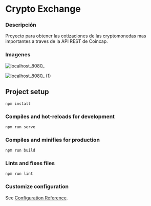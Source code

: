 # Crypto Exchange

### Descripción
Proyecto para obtener las cotizaciones de las cryptomonedas mas importantes a traves de la API REST de Coincap.

### Imagenes

![localhost_8080_](https://user-images.githubusercontent.com/54915231/85248089-79dc1200-b415-11ea-8058-42fc7014e193.png)

![localhost_8080_ (1)](https://user-images.githubusercontent.com/54915231/85248093-7ba5d580-b415-11ea-9e34-cfe86f4d563b.png)


## Project setup
```
npm install
```

### Compiles and hot-reloads for development
```
npm run serve
```

### Compiles and minifies for production
```
npm run build
```

### Lints and fixes files
```
npm run lint
```

### Customize configuration
See [Configuration Reference](https://cli.vuejs.org/config/).
